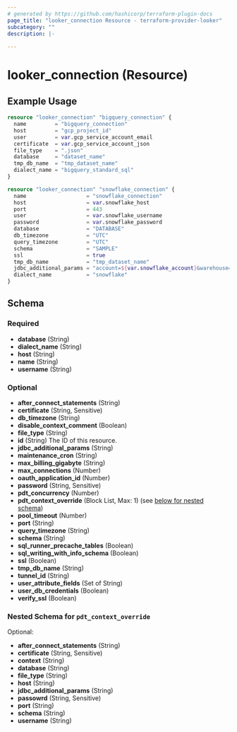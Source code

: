 ```yaml
---
# generated by https://github.com/hashicorp/terraform-plugin-docs
page_title: "looker_connection Resource - terraform-provider-looker"
subcategory: ""
description: |-
  
---
```


# looker_connection (Resource)



## Example Usage

```terraform
resource "looker_connection" "bigquery_connection" {
  name         = "bigquery_connection"
  host         = "gcp_project_id"
  user         = var.gcp_service_account_email
  certificate  = var.gcp_service_account_json
  file_type    = ".json"
  database     = "dataset_name"
  tmp_db_name  = "tmp_dataset_name"
  dialect_name = "bigquery_standard_sql"
}

resource "looker_connection" "snowflake_connection" {
  name                   = "snowflake_connection"
  host                   = var.snowflake_host
  port                   = 443
  user                   = var.snowflake_username
  password               = var.snowflake_password
  database               = "DATABASE"
  db_timezone            = "UTC"
  query_timezone         = "UTC"
  schema                 = "SAMPLE"
  ssl                    = true
  tmp_db_name            = "tmp_dataset_name"
  jdbc_additional_params = "account=${var.snowflake_account}&warehouse=WHARE_HOUSE"
  dialect_name           = "snowflake"
}
```

<!-- schema generated by tfplugindocs -->
## Schema

### Required

- **database** (String)
- **dialect_name** (String)
- **host** (String)
- **name** (String)
- **username** (String)

### Optional

- **after_connect_statements** (String)
- **certificate** (String, Sensitive)
- **db_timezone** (String)
- **disable_context_comment** (Boolean)
- **file_type** (String)
- **id** (String) The ID of this resource.
- **jdbc_additional_params** (String)
- **maintenance_cron** (String)
- **max_billing_gigabyte** (String)
- **max_connections** (Number)
- **oauth_application_id** (Number)
- **password** (String, Sensitive)
- **pdt_concurrency** (Number)
- **pdt_context_override** (Block List, Max: 1) (see [below for nested schema](#nestedblock--pdt_context_override))
- **pool_timeout** (Number)
- **port** (String)
- **query_timezone** (String)
- **schema** (String)
- **sql_runner_precache_tables** (Boolean)
- **sql_writing_with_info_schema** (Boolean)
- **ssl** (Boolean)
- **tmp_db_name** (String)
- **tunnel_id** (String)
- **user_attribute_fields** (Set of String)
- **user_db_credentials** (Boolean)
- **verify_ssl** (Boolean)

<a id="nestedblock--pdt_context_override"></a>
### Nested Schema for `pdt_context_override`

Optional:

- **after_connect_statements** (String)
- **certificate** (String, Sensitive)
- **context** (String)
- **database** (String)
- **file_type** (String)
- **host** (String)
- **jdbc_additional_params** (String)
- **passowrd** (String, Sensitive)
- **port** (String)
- **schema** (String)
- **username** (String)


